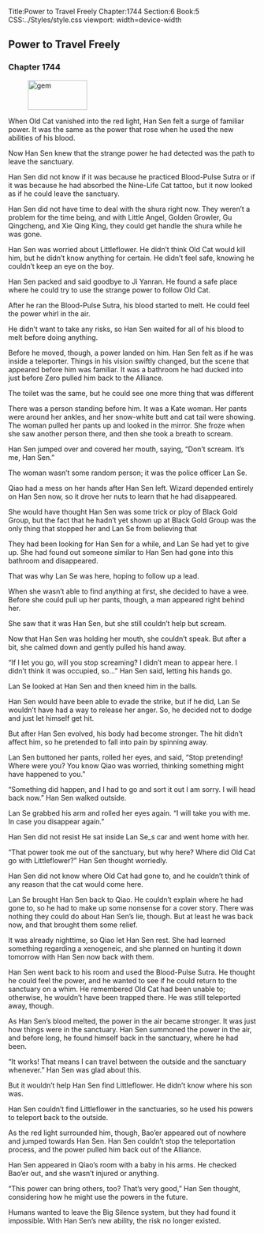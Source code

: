 Title:Power to Travel Freely 
Chapter:1744 
Section:6 
Book:5 
CSS:../Styles/style.css 
viewport: width=device-width
  
## Power to Travel Freely
### Chapter 1744
  
<figure>
	<img src="../Images/gem.gif" alt="gem" id="gem" width="120" height="60" />
</figure>
  

  
When Old Cat vanished into the red light, Han Sen felt a surge of familiar power. It was the same as the power that rose when he used the new abilities of his blood.

Now Han Sen knew that the strange power he had detected was the path to leave the sanctuary.

Han Sen did not know if it was because he practiced Blood-Pulse Sutra or if it was because he had absorbed the Nine-Life Cat tattoo, but it now looked as if he could leave the sanctuary.

Han Sen did not have time to deal with the shura right now. They weren’t a problem for the time being, and with Little Angel, Golden Growler, Gu Qingcheng, and Xie Qing King, they could get handle the shura while he was gone.

Han Sen was worried about Littleflower. He didn’t think Old Cat would kill him, but he didn’t know anything for certain. He didn’t feel safe, knowing he couldn’t keep an eye on the boy.

Han Sen packed and said goodbye to Ji Yanran. He found a safe place where he could try to use the strange power to follow Old Cat.

After he ran the Blood-Pulse Sutra, his blood started to melt. He could feel the power whirl in the air.

He didn’t want to take any risks, so Han Sen waited for all of his blood to melt before doing anything.

Before he moved, though, a power landed on him. Han Sen felt as if he was inside a teleporter. Things in his vision swiftly changed, but the scene that appeared before him was familiar. It was a bathroom he had ducked into just before Zero pulled him back to the Alliance.

The toilet was the same, but he could see one more thing that was different

There was a person standing before him. It was a Kate woman. Her pants were around her ankles, and her snow-white butt and cat tail were showing. The woman pulled her pants up and looked in the mirror. She froze when she saw another person there, and then she took a breath to scream.

Han Sen jumped over and covered her mouth, saying, “Don’t scream. It’s me, Han Sen.”

The woman wasn’t some random person; it was the police officer Lan Se.

Qiao had a mess on her hands after Han Sen left. Wizard depended entirely on Han Sen now, so it drove her nuts to learn that he had disappeared.

She would have thought Han Sen was some trick or ploy of Black Gold Group, but the fact that he hadn’t yet shown up at Black Gold Group was the only thing that stopped her and Lan Se from believing that

They had been looking for Han Sen for a while, and Lan Se had yet to give up. She had found out someone similar to Han Sen had gone into this bathroom and disappeared.

That was why Lan Se was here, hoping to follow up a lead.

When she wasn’t able to find anything at first, she decided to have a wee. Before she could pull up her pants, though, a man appeared right behind her.

She saw that it was Han Sen, but she still couldn’t help but scream.

Now that Han Sen was holding her mouth, she couldn’t speak. But after a bit, she calmed down and gently pulled his hand away.

“If I let you go, will you stop screaming? I didn’t mean to appear here. I didn’t think it was occupied, so…” Han Sen said, letting his hands go.

Lan Se looked at Han Sen and then kneed him in the balls.

Han Sen would have been able to evade the strike, but if he did, Lan Se wouldn’t have had a way to release her anger. So, he decided not to dodge and just let himself get hit.

But after Han Sen evolved, his body had become stronger. The hit didn’t affect him, so he pretended to fall into pain by spinning away.

Lan Sen buttoned her pants, rolled her eyes, and said, “Stop pretending! Where were you? You know Qiao was worried, thinking something might have happened to you.”

“Something did happen, and I had to go and sort it out I am sorry. I will head back now.” Han Sen walked outside.

Lan Se grabbed his arm and rolled her eyes again. “I will take you with me. In case you disappear again.”

Han Sen did not resist He sat inside Lan Se_s car and went home with her.

“That power took me out of the sanctuary, but why here? Where did Old Cat go with Littleflower?” Han Sen thought worriedly.

Han Sen did not know where Old Cat had gone to, and he couldn’t think of any reason that the cat would come here.

Lan Se brought Han Sen back to Qiao. He couldn’t explain where he had gone to, so he had to make up some nonsense for a cover story. There was nothing they could do about Han Sen’s lie, though. But at least he was back now, and that brought them some relief.

It was already nighttime, so Qiao let Han Sen rest. She had learned something regarding a xenogeneic, and she planned on hunting it down tomorrow with Han Sen now back with them.

Han Sen went back to his room and used the Blood-Pulse Sutra. He thought he could feel the power, and he wanted to see if he could return to the sanctuary on a whim. He remembered Old Cat had been unable to; otherwise, he wouldn’t have been trapped there. He was still teleported away, though.

As Han Sen’s blood melted, the power in the air became stronger. It was just how things were in the sanctuary. Han Sen summoned the power in the air, and before long, he found himself back in the sanctuary, where he had been.

“It works! That means I can travel between the outside and the sanctuary whenever.” Han Sen was glad about this.

But it wouldn’t help Han Sen find Littleflower. He didn’t know where his son was.

Han Sen couldn’t find Littleflower in the sanctuaries, so he used his powers to teleport back to the outside.

As the red light surrounded him, though, Bao’er appeared out of nowhere and jumped towards Han Sen. Han Sen couldn’t stop the teleportation process, and the power pulled him back out of the Alliance.

Han Sen appeared in Qiao’s room with a baby in his arms. He checked Bao’er out, and she wasn’t injured or anything.

“This power can bring others, too? That’s very good,” Han Sen thought, considering how he might use the powers in the future.

Humans wanted to leave the Big Silence system, but they had found it impossible. With Han Sen’s new ability, the risk no longer existed.